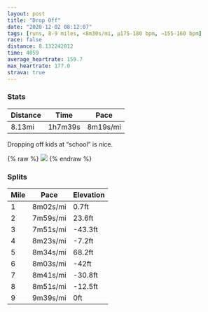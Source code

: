 ```yaml
---
layout: post
title: "Drop Off"
date: "2020-12-02 08:12:07"
tags: [runs, 8-9 miles, <8m30s/mi, μ175-180 bpm, →155-160 bpm]
race: false
distance: 8.132242012
time: 4059
average_heartrate: 159.7
max_heartrate: 177.0
strava: true
---
```


### Stats

| Distance | Time | Pace |
|----------|------|------|
|8.13mi|1h7m39s|8m19s/mi|

Dropping off kids at “school” is nice.

{% raw %}
<img src='https://maps.googleapis.com/maps/api/staticmap?maptype=roadmap&path=enc:e_zwFzepbMOg@BQv@iAHkAJId@Gx@Rt@b@Z\^Bf@TPPL\b@CpAo@lDcGh@gBRsAEqCYq@[_@oCgAcDoBkA_AcBkCGc@DgBHa@`AuBHaAA{@u@iB]e@sCmA}@w@]k@oAmDeCuBmAa@wAIe@R_@d@i@Xi@Fy@OoBuAsAwASa@Ig@[}@m@}@{@Ic@Ng@G_I_CaDiBcBqC}AyA{BeAoBoA}AeBQm@UyBS}@C[f@}Fg@_BsEmCkAaAaB}@sHeFyCuAeA}@gB_AqASoBDeAYoAI}@X_A~@m@VqAScFaDiBkBwA_CsAkAs@KqAVo@CyEm@iAo@mA{Ai@kBW_@YKi@L]j@Gj@Jr@~@bBVx@?f@s@hBaADcAw@w@_AmBcByAq@u@Q_@@q@`@o@`A_@Zy@~As@tBG~AKh@Bj@E\k@`A?Zd@nA|@|@`ARn@K`@s@p@aDdAeArBIfBk@|A?h@Tb@^j@dAt@lCRxA`@bAb@^tAZ\Tj@z@Vx@p@zDn@|Ap@`Ax@j@|FtBz@n@t@`An@xBVf@V^`@VdAZbDIfAt@Xj@r@bDdA~Cj@h@Zj@x@z@v@d@pA`@jBVhBSvCaAdAKh@JfCtAj@f@h@x@dBvE^^nAV`FM|@j@h@n@|AbDfAdBdAlAl@\tA|Al@hApClGj@ZhBPpIc@j@J`@VV^Z|@`@hBTvAXZ|BpAjC`AvBd@hCtA~@jA|AdD|D~EjDjBj@Dd@x@LnAVf@?f@Ez@GJx@WlAKf@x@E^NTIF@Lm@F^HAZOZ^fAAJJLJ@EMNIbBbArBd@zAfBlBl@f@z@nAr@\x@lB~@PVp@b@@RNb@RXfAFr@j@v@sAFYQFGVj@t@h@`@fBt@bAr@Zb@nBr@x@hAl@ZT`ARXd@LjAx@fCdAX^B\LJh@`@^BdAx@D`@_@dDMh@@b@P\Gn@}@zCSZQp@Ej@h@`@pAb@j@h@GjAJzAO|@?`@Rv@KFW^CNSDQt@a@f@Ox@?b@|@fAN@vB|A@d@GRL@z@hAd@TCZc@f@Uh@ArBb@n@RTLE@OTJ\b@D`@LRfAr@P^B~@QPRv@z@l@Zf@ZT&key=AIzaSyC1MId7bFpkLXNAaYhBSTb8jLyiSqzbDtM&size=800x800&markers=color:yellow|label:S|40.77059,-73.97998&markers=color:green|label:F|40.75511999999996,-74.00088000000008'>
{% endraw %}

### Splits

| Mile | Pace | Elevation |
|------|------|-----------|
|1|8m02s/mi|0.7ft|
|2|7m59s/mi|23.6ft|
|3|7m51s/mi|-43.3ft|
|4|8m23s/mi|-7.2ft|
|5|8m34s/mi|68.2ft|
|6|8m03s/mi|-42ft|
|7|8m41s/mi|-30.8ft|
|8|8m51s/mi|-12.5ft|
|9|9m39s/mi|0ft|
